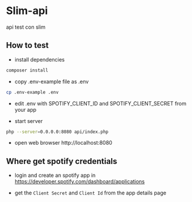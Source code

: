 # Slim-api

api test con slim

## How to test

-   install dependencies

```bash
composer install
```

-   copy .env-example file as .env

```bash
cp .env-example .env
```

-   edit .env with SPOTIFY_CLIENT_ID and SPOTIFY_CLIENT_SECRET from your app

-   start server

```bash
php --server=0.0.0.0:8080 api/index.php
```

-   open web browser http://localhost:8080

## Where get spotify credentials

-   login and create an spotify app in https://developer.spotify.com/dashboard/applications

-   get the `Client Secret` and `Client Id` from the app details page
